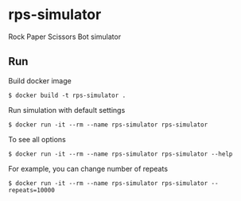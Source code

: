 # rps-simulator
Rock Paper Scissors Bot simulator

## Run

Build docker image

```
$ docker build -t rps-simulator .
```

Run simulation with default settings

```
$ docker run -it --rm --name rps-simulator rps-simulator
```

To see all options

```
$ docker run -it --rm --name rps-simulator rps-simulator --help
```

For example, you can change number of repeats

```
$ docker run -it --rm --name rps-simulator rps-simulator --repeats=10000
```

